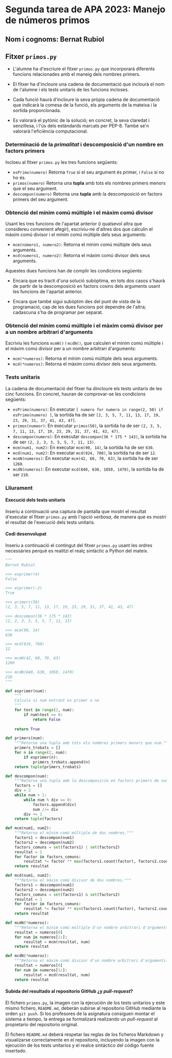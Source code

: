 # Segunda tarea de APA 2023: Manejo de números primos

## Nom i cognoms: Bernat Rubiol

## Fitxer `primos.py`

- L'alumne ha d'escriure el fitxer `primos.py` que incorporarà diferents funcions relacionades amb el maneig
 dels nombres primers.

- El fitxer ha d'incloure una cadena de documentació que inclourà el nom de l'alumne i els tests unitaris
 de les funcions incloses.

- Cada funció haurà d'incloure la seva pròpia cadena de documentació que indicarà la comesa de la funció, els
 arguments de la mateixa i la sortida proporcionada.

- Es valorarà el pytònic de la solució; en concret, la seva claredat i senzillesa, i l'ús dels estàndards marcats
 per PEP-8. També se'n valorarà l'eficiència computacional.

### Determinació de la _primalitat_ i descomposició d'un nombre en factors primers

Incloeu al fitxer `primos.py` les tres funcions següents:

- `esPrimo(numero)` Retorna `True` si el seu argument és primer, i `False` si no ho és.
- `primos(numero)` Retorna una **tupla** amb tots els nombres primers menors que el seu argument.
- `descompon(numero)` Retorna una **tupla** amb la descomposició en factors primers del seu argument.

### Obtenció del mínim comú múltiple i el màxim comú divisor

Usant les tres funcions de l'apartat anterior (i qualsevol altra que considereu convenient afegir), escriviu-ne d'altres
dos que calculin el màxim comú divisor i el mínim comú múltiple dels seus arguments:

- `mcm(número1, numero2)`: Retorna el mínim comú múltiple dels seus arguments.
- `mcd(numero1, numero2)`: Retorna el màxim comú divisor dels seus arguments.

Aquestes dues funcions han de complir les condicions següents:

- Encara que es tracti d'una solució subòptima, en tots dos casos s'haurà de partir de la descomposició en factors
 cosins dels arguments usant les funcions de l'apartat anterior.

- Encara que també sigui subòptim des del punt de vista de la programació, cap de les dues funcions pot
 dependre de l'altra; cadascuna s'ha de programar per separat.

### Obtenció del mínim comú múltiple i el màxim comú divisor per a un nombre arbitrari d'arguments

Escriviu les funcions `mcmN()` i `mcdN()`, que calculen el mínim comú múltiple i el màxim comú divisor per a un
nombre arbitrari d'arguments:

- `mcm(*numeros)`: Retorna el mínim comú múltiple dels seus arguments.
- `mcd(*numeros)`: Retorna el màxim comú divisor dels seus arguments.

### Tests unitaris

La cadena de documentació del fitxer ha dincloure els tests unitaris de les cinc funcions. En concret, hauran de
comprovar-se les condicions següents:

- `esPrimo(numero)`: En executar `[ numero for numero in range(2, 50) if esPrimo(numero) ]`, la sortida ha de ser
 `[2, 3, 5, 7, 11, 13, 17, 19, 23, 29, 31, 37, 41, 43, 47]`.
- `primos(numeor)`: En executar `primos(50)`, la sortida ha de ser `(2, 3, 5, 7, 11, 13, 17, 19, 23, 29, 31, 37, 41, 43, 47)`.
- `descompon(numero)`: En executar `descompon(36 * 175 * 143)`, la sortida ha de ser `(2, 2, 3, 3, 5, 5, 7, 11, 13)`.
- `mcm(num1, num2)`: En executar `mcm(90, 14)`, la sortida ha de ser `630`.
- `mcd(num1, num2)`: En executar `mcd(924, 780)`, la sortida ha de ser `12`.
- `mcmN(numeros)`: En executar `mcm(42, 60, 70, 63)`, la sortida ha de ser `1260`.
- `mcdN(numeros)`: En executar `mcd(840, 630, 1050, 1470)`, la sortida ha de ser `210`.

### Lliurament

#### Execució dels tests unitaris

Inseriu a continuació una captura de pantalla que mostri el resultat d'executar el fitxer `primos.py` amb l'opció
_verbosa_, de manera que es mostri el resultat de l'execució dels tests unitaris.

#### Codi desenvolupat

Inseriu a continuació el contingut del fitxer `primos.py` usant les ordres necessàries perquè es realitzi el
realç sintàctic a Python del mateix.

```py
"""
Bernat Rubiol

>>> esprimer(4)
False

>>> esprimer(-2)
True

>>> primers(50)
(2, 3, 5, 7, 11, 13, 17, 19, 23, 29, 31, 37, 41, 43, 47)

>>> descompon(36 * 175 * 143)
(2, 2, 3, 3, 5, 5, 7, 11, 13)

>>> mcm(90, 14)
630

>>> mcd(924, 780)
12

>>> mcmN(42, 60, 70, 63)
1260

>>> mcdN(840, 630, 1050, 1470)
210
"""

def esprimer(num):
    """
    Calcula si num entrant es primer o no
    """
    for test in range(2, num):
        if num%test == 0:
            return False
        
    return True

def primers(num):
    """Retorna una tupla amb tots els nombres primers menors que num."""
    primers_trobats = []
    for n in range(2, num):
        if esprimer(n):
            primers_trobats.append(n)
    return tuple(primers_trobats)

def descompon(num):
    """Retorna una tupla amb la descomposició en factors primers de num."""
    factors = []
    div = 2
    while num > 1:
        while num % div == 0:
            factors.append(div)
            num //= div
        div += 1
    return tuple(factors)

def mcm(num1, num2):
    """Retorna el mínim comú múltiple de dos nombres."""
    factors1 = descompon(num1)
    factors2 = descompon(num2)
    factors_comuns = set(factors1) | set(factors2)
    resultat = 1
    for factor in factors_comuns:
        resultat *= factor ** max(factors1.count(factor), factors2.count(factor))
    return resultat

def mcd(num1, num2):
    """Retorna el màxim comú divisor de dos nombres."""
    factors1 = descompon(num1)
    factors2 = descompon(num2)
    factors_comuns = set(factors1) & set(factors2)
    resultat = 1
    for factor in factors_comuns:
        resultat *= factor ** min(factors1.count(factor), factors2.count(factor))
    return resultat

def mcmN(*numeros):
    """Retorna el mínim comú múltiple d'un nombre arbitrari d'arguments."""
    resultat = numeros[0]
    for num in numeros[1:]:
        resultat = mcm(resultat, num)
    return resultat

def mcdN(*numeros):
    """Retorna el màxim comú divisor d'un nombre arbitrari d'arguments."""
    resultat = numeros[0]
    for num in numeros[1:]:
        resultat = mcd(resultat, num)
    return resultat
```

#### Subida del resultado al repositorio GitHub ¿y _pull-request_?

El fichero `primos.py`, la imagen con la ejecución de los tests unitarios y este mismo fichero, `README.md`, deberán
subirse al repositorio GitHub mediante la orden `git push`. Si los profesores de la asignatura consiguen montar el
sistema a tiempo, la entrega se formalizará realizando un _pull-request_ al propietario del repositorio original.

El fichero `README.md` deberá respetar las reglas de los ficheros Markdown y visualizarse correctamente en el repositorio,
incluyendo la imagen con la ejecución de los tests unitarios y el realce sintáctico del código fuente insertado.
